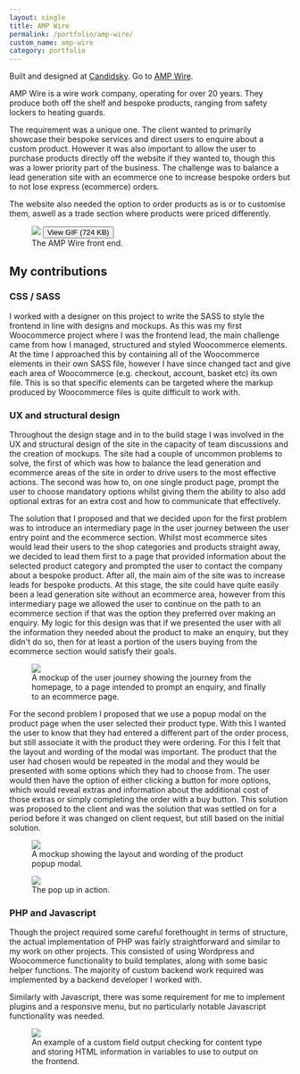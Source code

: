```yaml
---
layout: single
title: AMP Wire
permalink: /portfolio/amp-wire/
custom_name: amp-wire
category: portfolio
---
```


Built and designed at <a href="https://candidsky.com">Candidsky</a>. Go to <a href="http://ampwire.co.uk">AMP Wire</a>.

AMP Wire is a wire work company, operating for over 20 years. They produce both off the shelf and bespoke products, ranging from safety lockers to heating guards.

The requirement was a unique one. The client wanted to primarily showcase their bespoke services and direct users to enquire about a custom product. However it was also important to allow the user to purchase products directly off the website if they wanted to, though this was a lower priority part of the business. The challenge was to balance a lead generation site with an ecommerce one to increase bespoke orders but to not lose express (ecommerce) orders.

The website also needed the option to order products as is or to customise them, aswell as a trade section where products were priced differently.

<figure class="portfolio__figure portfolio__figure--screenshot">
	<img src="{{ site-url }}/images/screenshots/ampwire/homepage.jpg" data-gif="{{ site-url }}/images/screen-gifs/ampwire/ampwire.gif">
	<button class="portfolio__figure__gif-trigger">View GIF (724 KB)</button>
	<figcaption>The AMP Wire front end.</figcaption>
</figure>

<h2>My contributions</h2>

<div class="portfolio__skill">
	<h3 class="portfolio__subheading">CSS / SASS</h3>
	<p>I worked with a designer on this project to write the SASS to style the frontend in line with designs and mockups. As this was my first Woocommerce project where I was the frontend lead, the main challenge came from how I managed, structured and styled Woocommerce elements. At the time I approached this by containing all of the Woocommerce elements in their own SASS file, however I have since changed tact and give each area of Woocommerce (e.g. checkout, account, basket etc) its own file. This is so that specific elements can be targeted where the markup produced by Woocommerce files is quite difficult to work with.</p>
</div><!--/.portfolio__skill -->

<div class="portfolio__skill">
	<h3 class="portfolio__subheading">UX and structural design</h3>
	<p>Throughout the design stage and in to the build stage I was involved in the UX and structural design of the site in the capacity of team discussions and the creation of mockups. The site had a couple of uncommon problems to solve, the first of which was how to balance the lead generation and ecommerce areas of the site in order to drive users to the most effective actions. The second was how to, on one single product page, prompt the user to choose mandatory options whilst giving them the ability to also add optional extras for an extra cost and how to communicate that effectively.</p>
	<p>The solution that I proposed and that we decided upon for the first problem was to introduce an intermediary page in the user journey between the user entry point and the ecommerce section. Whilst most ecommerce sites would lead their users to the shop categories and products straight away, we decided to lead them first to a page that provided information about the selected product category and prompted the user to contact the company about a bespoke product. After all, the main aim of the site was to increase leads for bespoke products. At this stage, the site could have quite easily been a lead generation site without an ecommerce area, however from this intermediary page we allowed the user to continue on the path to an ecommerce section if that was the option they preferred over making an enquiry. My logic for this design was that if we presented the user with all the information they needed about the product to make an enquiry, but they didn't do so, then for at least a portion of the users buying from the ecommerce section would satisfy their goals.</p>
	<figure class="portfolio__figure portfolio__figure--screenshot">
		<img class="portfolio__screenshot" src="{{ site-url }}/images/screenshots/ampwire/ampwire-journey-1.png">
		<figcaption>A mockup of the user journey showing the journey from the homepage, to a page intended to prompt an enquiry, and finally to an ecommerce page.</figcaption>
	</figure>
	<p>For the second problem I proposed that we use a popup modal on the product page when the user selected their product type. With this I wanted the user to know that they had entered a different part of the order process, but still associate it with the product they were ordering. For this I felt that the layout and wording of the modal was important. The product that the user had chosen would be repeated in the modal and they would be presented with some options which they had to choose from. The user would then have the option of either clicking a button for more options, which would reveal extras and information about the additional cost of those extras or simply completing the order with a buy button. This solution was proposed to the client and was the solution that was settled on for a period before it was changed on client request, but still based on the initial solution.</p>
	<figure class="portfolio__figure portfolio__figure--screenshot">
		<img class="portfolio__screenshot" src="{{ site-url }}/images/screenshots/ampwire/ampwire-popup.png">
		<figcaption>A mockup showing the layout and wording of the product popup modal.</figcaption>
	</figure>
	<figure class="portfolio__figure portfolio__figure--screenshot">
		<img class="portfolio__screenshot" src="{{ site-url }}/images/screen-gifs/ampwire/popup.gif">
		<figcaption>The pop up in action.</figcaption>
	</figure>
</div><!--/.portfolio__skill -->

<div class="portfolio__skill">
	<h3 class="portfolio__subheading">PHP and Javascript</h3>
	<p>Though the project required some careful forethought in terms of structure, the actual implementation of PHP was fairly straightforward and similar to my work on other projects. This consisted of using Wordpress and Woocommerce functionality to build templates, along with some basic helper functions. The majority of custom backend work required was implemented by a backend developer I worked with.</p>
	<p>Similarly with Javascript, there was some requirement for me to implement plugins and a responsive menu, but no particularly notable Javascript functionality was needed.</p>
	<figure class="portfolio__figure portfolio__figure--screenshot">
		<img class="portfolio__screenshot" src="{{ site-url }}/images/screenshots/ampwire/panel-php.png">
		<figcaption>An example of a custom field output checking for content type and storing HTML information in variables to use to output on the frontend.</figcaption>
	</figure>
</div><!--/.portfolio__skill -->